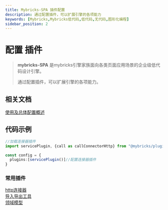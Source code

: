 ```yaml
---
title: Mybricks-SPA 插件配置
description: 通过配置插件，可以扩展引擎的各项能力
keywords: [Mybricks,Mybricks低代码,低代码,无代码,图形化编程]
sidebar_position: 2
---
```


# 配置 插件

>**mybricks-SPA** 是mybricks引擎家族面向各类页面应用场景的企业级低代码设计引擎。
>
> 通过配置插件，可以扩展引擎的各项能力。
>

## 相关文档
[使用及总体配置概述](../00-config-overview/index.md)<br/>


## 代码示例

```typescript jsx
//加载连接器插件
import servicePlugin, {call as callConnectorHttp} from "@mybricks/plugin-connector-http";

const config = {
  plugins:[servicePlugin()]//配置连接器插件
}
```
### 常用插件
[http连接器](https://github.com/mybricks/plugin-connector-http)<br/>
[导入导出工具](https://github.com/mybricks/plugin-tools)<br/>
[领域模型](https://github.com/mybricks/plugin-connector-domain)<br/>


